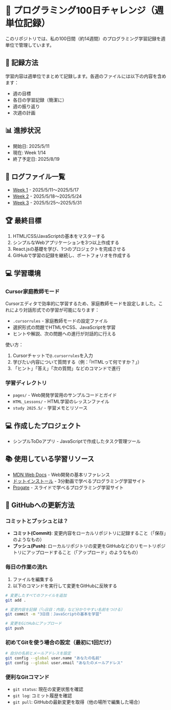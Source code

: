 # 🚀 プログラミング100日チャレンジ（週単位記録）

このリポジトリでは、私の100日間（約14週間）のプログラミング学習記録を週単位で管理しています。

## 📝 記録方法

学習内容は週単位でまとめて記録します。各週のファイルには以下の内容を含めます：

- 週の目標
- 各日の学習記録（簡潔に）
- 週の振り返り
- 次週の計画

## 📊 進捗状況

- 開始日: 2025/5/11
- 現在: Week 1/14
- 終了予定日: 2025/8/19

## 📂 ログファイル一覧

- [Week 1](/logs/week1.md) - 2025/5/11～2025/5/17
- [Week 2](/logs/week2.md) - 2025/5/18～2025/5/24
- [Week 3](/logs/week3.md) - 2025/5/25～2025/5/31
<!-- 週が進むごとにここに追加 -->

## 🏆 最終目標

1. HTML/CSS/JavaScriptの基本をマスターする
2. シンプルなWebアプリケーションを3つ以上作成する
3. React.jsの基礎を学び、1つのプロジェクトを完成させる
4. GitHubで学習の記録を継続し、ポートフォリオを作成する

## 💻 学習環境

### Cursor家庭教師モード

Cursorエディタで効率的に学習するため、家庭教師モードを設定しました。これにより対話形式での学習が可能になります：

- `.cursorrules` - 家庭教師モードの設定ファイル
- 選択形式の問題でHTMLやCSS、JavaScriptを学習
- ヒントや解説、次の問題への進行が対話的に行える

使い方：
1. Cursorチャットで`@.cursorrules`を入力
2. 学びたい内容について質問する（例：「HTMLって何ですか？」）
3. 「ヒント」「答え」「次の質問」などのコマンドで進行

### 学習ディレクトリ

- `pages/` - Web開発学習用のサンプルコードとガイド
- `HTML_Lessons/` - HTML学習のレッスンファイル
- `study 2025.5/` - 学習メモとリソース

## 💻 作成したプロジェクト

- シンプルToDoアプリ - JavaScriptで作成したタスク管理ツール
<!-- プロジェクトができたらここに追加 -->

## 📚 使用している学習リソース

- [MDN Web Docs](https://developer.mozilla.org/ja/) - Web開発の基本リファレンス
- [ドットインストール](https://dotinstall.com/) - 3分動画で学べるプログラミング学習サイト
- [Progate](https://prog-8.com/) - スライドで学べるプログラミング学習サイト
<!-- 学習リソースをここに追加 -->

## 🔄 GitHubへの更新方法

### コミットとプッシュとは？

- **コミット(Commit)**: 変更内容をローカルリポジトリに記録すること（「保存」のようなもの）
- **プッシュ(Push)**: ローカルリポジトリの変更をGitHubなどのリモートリポジトリにアップロードすること（「アップロード」のようなもの）

### 毎日の作業の流れ

1. ファイルを編集する
2. 以下のコマンドを実行して変更をGitHubに反映する

```bash
# 変更したすべてのファイルを追加
git add .

# 変更内容を記録（「○日目：内容」など分かりやすい名前をつける）
git commit -m "3日目：JavaScriptの基本を学習"

# 変更をGitHubにアップロード
git push
```

### 初めてGitを使う場合の設定（最初に1回だけ）

```bash
# 自分の名前とメールアドレスを設定
git config --global user.name "あなたの名前"
git config --global user.email "あなたのメールアドレス"
```

### 便利なGitコマンド

- `git status`: 現在の変更状態を確認
- `git log`: コミット履歴を確認
- `git pull`: GitHubの最新変更を取得（他の場所で編集した場合）
